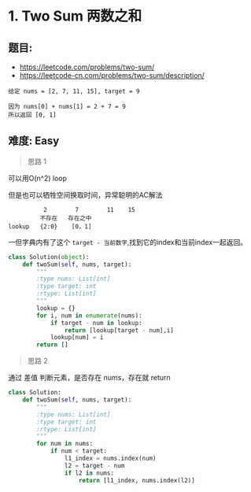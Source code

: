 # 1. Two Sum 两数之和

## 题目:

* https://leetcode.com/problems/two-sum/
* https://leetcode-cn.com/problems/two-sum/description/

```
给定 nums = [2, 7, 11, 15], target = 9

因为 nums[0] + nums[1] = 2 + 7 = 9
所以返回 [0, 1]
```

## 难度: Easy

> 思路 1

可以用O(n^2) loop

但是也可以牺牲空间换取时间，异常聪明的AC解法

```
          2        7        11    15
         不存在   存在之中
lookup   {2:0}    [0，1]
```

一但字典内有了这个 `target - 当前数字`,找到它的index和当前index一起返回。


```python
class Solution(object):
    def twoSum(self, nums, target):
        """
        :type nums: List[int]
        :type target: int
        :rtype: List[int]
        """
        lookup = {}
        for i, num in enumerate(nums):
            if target - num in lookup:
                return [lookup[target - num],i]
            lookup[num] = i
        return []
```

> 思路 2

通过 差值 判断元素，是否存在 nums，存在就 return

```python
class Solution:
    def twoSum(self, nums, target):
        """
        :type nums: List[int]
        :type target: int
        :rtype: List[int]
        """
        for num in nums:
            if num < target:
                l1_index = nums.index(num)
                l2 = target - num
                if l2 in nums:
                    return [l1_index, nums.index(l2)]
```
